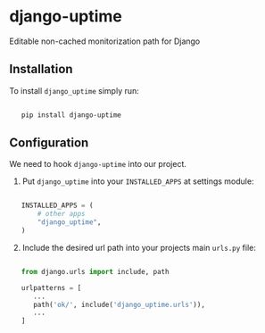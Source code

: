 # django-uptime
Editable non-cached monitorization path for Django

Installation
------------

To install ``django_uptime`` simply run:

```bash

   pip install django-uptime
```

Configuration
-------------

We need to hook ``django-uptime`` into our project.

1. Put ``django_uptime`` into your ``INSTALLED_APPS`` at settings module:

```python

   INSTALLED_APPS = (
       # other apps
       "django_uptime",
   )
```

2. Include the desired url path into your projects main ``urls.py`` file:

```python

   from django.urls import include, path

   urlpatterns = [
      ...
      path('ok/', include('django_uptime.urls')),
      ...
   ]
```

